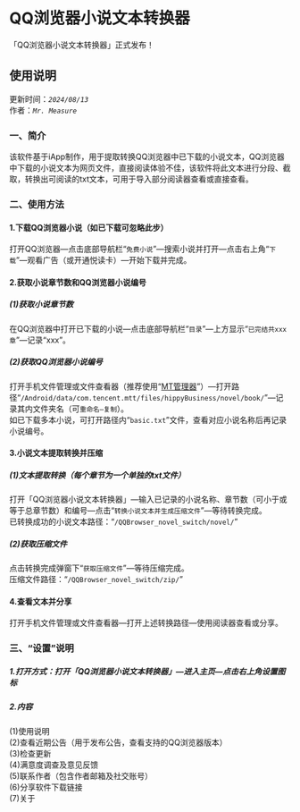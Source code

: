 # QQ浏览器小说文本转换器
「QQ浏览器小说文本转换器」正式发布！
## 使用说明
更新时间：*`2024/08/13`*  
作者：*`Mr. Measure`*
### 一、简介
该软件基于iApp制作，用于提取转换QQ浏览器中已下载的小说文本，QQ浏览器中下载的小说文本为网页文件，直接阅读体验不佳，该软件将此文本进行分段、截取，转换出可阅读的txt文本，可用于导入部分阅读器查看或直接查看。
### 二、使用方法
#### 1.下载QQ浏览器小说（如已下载可忽略此步）
打开QQ浏览器—点击底部导航栏“`免费小说`”—搜索小说并打开—点击右上角“`下载`”—观看广告（或开通悦读卡）—开始下载并完成。
#### 2.获取小说章节数和QQ浏览器小说编号
##### (1)获取小说章节数
在QQ浏览器中打开已下载的小说—点击底部导航栏“`目录`”—上方显示“`已完结共xxx章`”—记录“xxx”。
##### (2)获取QQ浏览器小说编号
打开手机文件管理或文件查看器（推荐使用“[MT管理器](https://mt2.cn/download/)”）—打开路径“`/Android/data/com.tencent.mtt/files/hippyBusiness/novel/book/`”—记录其内文件夹名（可`重命名—复制`）。  
如已下载多本小说，可打开路径内“`basic.txt`”文件，查看对应小说名称后再记录小说编号。
#### 3.小说文本提取转换并压缩
##### (1)文本提取转换（每个章节为一个单独的txt文件）
打开「QQ浏览器小说文本转换器」—输入已记录的小说名称、章节数（可小于或等于总章节数）和编号—点击“`转换小说文本并生成压缩文件`”—等待转换完成。  
已转换成功的小说文本路径：“`/QQBrowser_novel_switch/novel/`”
##### (2)获取压缩文件
点击转换完成弹窗下“`获取压缩文件`”—等待压缩完成。  
压缩文件路径：“`/QQBrowser_novel_switch/zip/`”
#### 4.查看文本并分享
打开手机文件管理或文件查看器—打开上述转换路径—使用阅读器查看或分享。
### 三、“设置”说明
##### 1.打开方式：打开「QQ浏览器小说文本转换器」—进入主页—点击右上角设置图标
##### 2.内容
(1)使用说明  
(2)查看近期公告（用于发布公告，查看支持的QQ浏览器版本）  
(3)检查更新  
(4)满意度调查及意见反馈  
(5)联系作者（包含作者邮箱及社交账号）  
(6)分享软件下载链接  
(7)关于
